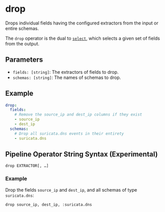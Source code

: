 # drop

Drops individual fields having the configured extractors from the input or
entire schemas.

The `drop` operator is the dual to [`select`](select), which selects a given set
of fields from the output.

## Parameters

- `fields: [string]`: The extractors of fields to drop.
- `schemas: [string]`: The names of schemas to drop.

## Example

```yaml
drop:
  fields:
    # Remove the source_ip and dest_ip columns if they exist
    - source_ip
    - dest_ip
  schemas:
    # Drop all suricata.dns events in their entirety
    - suricata.dns
```

## Pipeline Operator String Syntax (Experimental)

```
drop EXTRACTOR[, …]
```

### Example

Drop the fields `source_ip` and `dest_ip`, and all schemas of type `suricata.dns`:

```
drop source_ip, dest_ip, :suricata.dns
```
